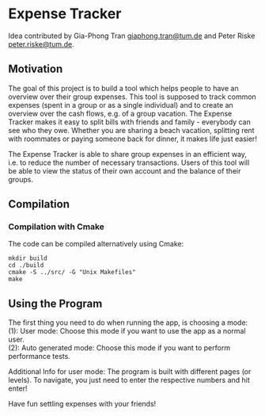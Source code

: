# Expense Tracker
Idea contributed by Gia-Phong Tran giaphong.tran@tum.de and Peter Riske peter.riske@tum.de.
## Motivation

The goal of this project is to build a tool which helps people to have an overview over their group expenses. This tool is supposed to track common expenses (spent in a group or as a single individual) and to create an overview over the cash flows, e.g. of a group vacation. The Expense Tracker makes it easy to split bills with friends and family - everybody can see who they owe. Whether you are sharing a beach vacation, splitting rent with roommates or paying someone back for dinner, it makes life just easier!

The Expense Tracker is able to share group expenses in an efficient way, i.e. to reduce the number of necessary transactions. Users of this tool will be able to view the status of their own account and the balance of their groups.

## Compilation

### Compilation with Cmake
The code can be compiled alternatively using Cmake:
```
mkdir build
cd ./build 
cmake -S ../src/ -G "Unix Makefiles"
make
```

## Using the Program 
The first thing you need to do when running the app, is choosing a mode:   
(1): User mode: Choose this mode if you want to use the app as a normal user.   
(2): Auto generated mode: Choose this mode if you want to perform performance tests.   

Additional Info for user mode: The program is built with different pages (or levels). To navigate, you just need to enter the respective numbers and hit enter!

Have fun settling expenses with your friends!
